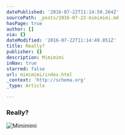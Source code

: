 ```yaml
---
datePublished: '2016-07-22T11:14:50.264Z'
sourcePath: _posts/2016-07-22-mimimimi.md
hasPage: true
author: []
via: {}
dateModified: '2016-07-22T11:14:49.851Z'
title: Really?
publisher: {}
description: Mimimimi
inNav: true
starred: false
url: mimimimi/index.html
_context: 'http://schema.org'
_type: Article

---
```

### Really?
![Mimimimi](https://imgflo.herokuapp.com/graph/vahj1ThiexotieMo/1736229279d5d3c9d50a084b62c59cde/croprotate.jpg?cropheight=2603&cropwidth=3906&degrees=0&input=https%3A%2F%2Fthe-grid-user-content.s3-us-west-2.amazonaws.com%2F3b846990-4149-4824-9985-3d11e889dd84.jpg&x=0&y=0)